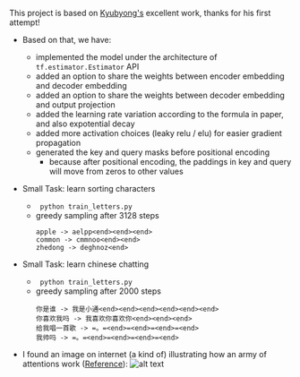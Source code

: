 This project is based on [Kyubyong's](https://github.com/Kyubyong/transformer) excellent work, thanks for his first attempt!

* Based on that, we have:
  * implemented the model under the architecture of ```tf.estimator.Estimator``` API
  * added an option to share the weights between encoder embedding and decoder embedding
  * added an option to share the weights between decoder embedding and output projection
  * added the learning rate variation according to the formula in paper, and also expotential decay
  * added more activation choices (leaky relu / elu) for easier gradient propagation
  * generated the key and query masks before positional encoding
    * because after positional encoding, the paddings in key and query will move from zeros to other values

* Small Task: learn sorting characters
    * ``` python train_letters.py```
    * greedy sampling after 3128 steps
        ```
        apple -> aelpp<end><end><end>
        common -> cmmnoo<end><end>
        zhedong -> deghnoz<end>
        ```
* Small Task: learn chinese chatting
    * ``` python train_letters.py```
    * greedy sampling after 2000 steps
        ```
        你是谁 -> 我是小通<end><end><end><end><end><end>
        你喜欢我吗 -> 我喜欢你喜欢你<end><end><end>
        给我唱一首歌 -> =。=<end>=<end>=<end>=<end>
        我帅吗 -> =。=<end>=<end>=<end>=<end>
        ```

* I found an image on internet (a kind of) illustrating how an army of attentions work ([Reference](https://techcrunch.com/2017/08/31/googles-transformer-solves-a-tricky-problem-in-machine-translation/)):
![alt text](https://github.com/zhedongzheng/finch/blob/master/assets/transform20fps.gif)
